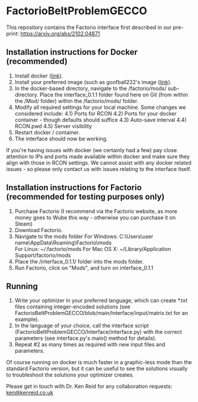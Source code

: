 # FactorioBeltProblemGECCO

This repository contains the Factorio interface first described in our pre-print: https://arxiv.org/abs/2102.04871

## Installation instructions for Docker (recommended)

1) Install docker  ([link](https://www.docker.com/products/docker-desktop)).
2) Install your preferred image (such as goofball222's image ([link](https://hub.docker.com/r/goofball222/factorio/)).
3) In the docker-based directory, navigate to the /factorio/mods/ sub-directory. Place the interface_0.1.1 folder found here on Git (from within the /Mod/ folder) within the /factorio/mods/ folder.
4) Modify all required settings for your local machine. Some changes we considered include:
4.1) Ports for RCON
4.2) Ports for your docker container - though defaults should suffice
4.3) Auto-save interval
4.4) RCON.pwd
4.5) Server visibility
5) Restart docker / container.
6) The interface should now be working.

If you're having issues with docker (we certainly had a few) pay close attention to IPs and ports made available within docker and make sure they align with those in RCON settings. We cannot assist with any docker related issues - so please only contact us with issues relating to the interface itself.

## Installation instructions for Factorio (recommended for testing purposes only)

1) Purchase Factorio (I recommend via the Factorio website, as more money goes to Wube this way - otherwise you can purchase it on Steam)
2) Download Factorio.
3) Navigate to the mods folder 
For Windows: C:\Users\user name\AppData\Roaming\Factorio\mods\
For Linux: ~/.factorio/mods
For Mac OS X: ~/Library/Application Support/factorio/mods
4) Place the /interface_0.1.1/ folder into the mods folder.
5) Run Factorio, click on "Mods", and turn on interface_0.1.1

## Running 

1) Write your optimizer in your preferred language, which can create *.txt files containing integer-encoded solutions (see FactorioBeltProblemGECCO/blob/main/Interface/input/matrix.txt for an example).
2) In the language of your choice, call the interface script (FactorioBeltProblemGECCO/Interface/interface.py) with the correct parameters (see interface.py's main() method for details).
3) Repeat #2 as many times as required with new input files and parameters.

Of course running on docker is much faster in a graphic-less mode than the standard Factorio version, but it can be useful to see the solutions visually to troubleshoot the solutions your optimizer creates.

Please get in touch with Dr. Ken Reid for any collaboration requests: ken@kenreid.co.uk
